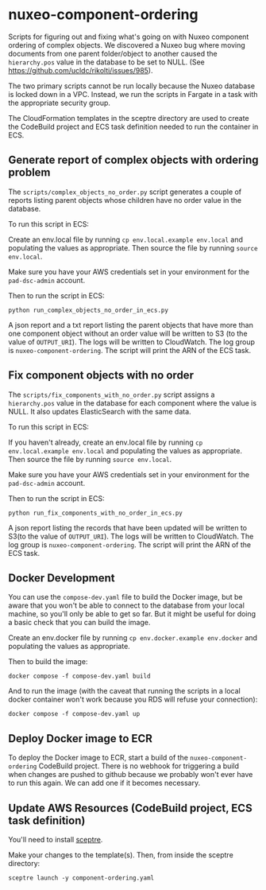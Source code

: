 # nuxeo-component-ordering
Scripts for figuring out and fixing what's going on with Nuxeo component ordering of complex objects. We discovered a Nuxeo bug where moving documents from one parent folder/object to another caused the `hierarchy.pos` value in the database to be set to NULL. (See https://github.com/ucldc/rikolti/issues/985).

The two primary scripts cannot be run locally because the Nuxeo database is locked down in a VPC. Instead, we run the scripts in Fargate in a task with the appropriate security group.

The CloudFormation templates in the sceptre directory are used to create the CodeBuild project and ECS task definition needed to run the container in ECS.

## Generate report of complex objects with ordering problem

The `scripts/complex_objects_no_order.py` script generates a couple of reports listing parent objects whose children have no order value in the database.

To run this script in ECS:

Create an env.local file by running `cp env.local.example env.local` and populating the values as appropriate. Then source the file by running `source env.local`.

Make sure you have your AWS credentials set in your environment for the `pad-dsc-admin` account.

Then to run the script in ECS:

```
python run_complex_objects_no_order_in_ecs.py
```

A json report and a txt report listing the parent objects that have more than one component object without an order value will be written to S3 (to the value of `OUTPUT_URI`). The logs will be written to CloudWatch. The log group is `nuxeo-component-ordering`. The script will print the ARN of the ECS task.

## Fix component objects with no order

The `scripts/fix_components_with_no_order.py` script assigns a `hierarchy.pos` value in the database for each component where the value is NULL. It also updates ElasticSearch with the same data.

To run this script in ECS:

If you haven't already, create an env.local file by running `cp env.local.example env.local` and populating the values as appropriate. Then source the file by running `source env.local`.

Make sure you have your AWS credentials set in your environment for the `pad-dsc-admin` account.

Then to run the script in ECS:

```
python run_fix_components_with_no_order_in_ecs.py
```

A json report listing the records that have been updated will be written to S3(to the value of `OUTPUT_URI`). The logs will be written to CloudWatch. The log group is `nuxeo-component-ordering`. The script will print the ARN of the ECS task.

## Docker Development

You can use the `compose-dev.yaml` file to build the Docker image, but be aware that you won't be able to connect to the database from your local machine, so you'll only be able to get so far. But it might be useful for doing a basic check that you can build the image.

Create an env.docker file by running `cp env.docker.example env.docker` and populating the values as appropriate.

Then to build the image:

```
docker compose -f compose-dev.yaml build
```

And to run the image (with the caveat that running the scripts in a local docker container won't work because you RDS will refuse your connection):

```
docker compose -f compose-dev.yaml up
```

## Deploy Docker image to ECR

To deploy the Docker image to ECR, start a build of the `nuxeo-component-ordering` CodeBuild project. There is no webhook for triggering a build when changes are pushed to github because we probably won't ever have to run this again. We can add one if it becomes necessary.

## Update AWS Resources (CodeBuild project, ECS task definition)

You'll need to install [sceptre](https://docs.sceptre-project.org/latest/).

Make your changes to the template(s). Then, from inside the sceptre directory:

```
sceptre launch -y component-ordering.yaml
```